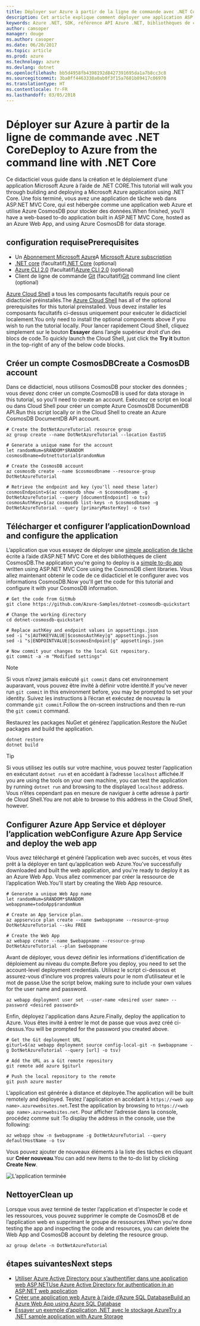 ```yaml
---
title: Déployer sur Azure à partir de la ligne de commande avec .NET Core
description: Cet article explique comment déployer une application ASP.NET Core sur Azure App Service à l’aide d’outils en ligne de commande.
keywords: Azure .NET, SDK, référence API Azure .NET, bibliothèques de classes .NET Azure
author: camsoper
manager: douge
ms.author: casoper
ms.date: 06/20/2017
ms.topic: article
ms.prod: azure
ms.technology: azure
ms.devlang: dotnet
ms.openlocfilehash: bb5d4958fb4398192d8427391695da1a7b8cc3c8
ms.sourcegitcommit: 3ba0ff4463338a0ab0f3f15a7601b89417c06970
ms.translationtype: HT
ms.contentlocale: fr-FR
ms.lasthandoff: 03/05/2018
---
```

# <a name="deploy-to-azure-from-the-command-line-with-net-core"></a><span data-ttu-id="70161-104">Déployer sur Azure à partir de la ligne de commande avec .NET Core</span><span class="sxs-lookup"><span data-stu-id="70161-104">Deploy to Azure from the command line with .NET Core</span></span>

<span data-ttu-id="70161-105">Ce didacticiel vous guide dans la création et le déploiement d’une application Microsoft Azure à l’aide de .NET CORE.</span><span class="sxs-lookup"><span data-stu-id="70161-105">This tutorial will walk you through building and deploying a Microsoft Azure application using .NET Core.</span></span>  <span data-ttu-id="70161-106">Une fois terminé, vous avez une application de tâche web dans ASP.NET MVC Core, qui est hébergée comme une application web Azure et utilise Azure CosmosDB pour stocker des données.</span><span class="sxs-lookup"><span data-stu-id="70161-106">When finished, you'll have a web-based to-do application built in ASP.NET MVC Core, hosted as an Azure Web App, and using Azure CosmosDB for data storage.</span></span>

## <a name="prerequisites"></a><span data-ttu-id="70161-107">configuration requise</span><span class="sxs-lookup"><span data-stu-id="70161-107">Prerequisites</span></span>

* <span data-ttu-id="70161-108">Un [Abonnement Microsoft Azure](https://azure.microsoft.com/free/)</span><span class="sxs-lookup"><span data-stu-id="70161-108">A [Microsoft Azure subscription](https://azure.microsoft.com/free/)</span></span>
* <span data-ttu-id="70161-109">[.NET core](https://www.microsoft.com/net/download/core) (facultatif)</span><span class="sxs-lookup"><span data-stu-id="70161-109">[.NET Core](https://www.microsoft.com/net/download/core) (optional)</span></span>
* <span data-ttu-id="70161-110">[Azure CLI 2.0](/cli/azure/install-az-cli2) (facultatif)</span><span class="sxs-lookup"><span data-stu-id="70161-110">[Azure CLI 2.0](/cli/azure/install-az-cli2) (optional)</span></span>
* <span data-ttu-id="70161-111">Client de ligne de commande [Git](https://www.git-scm.com/) (facultatif)</span><span class="sxs-lookup"><span data-stu-id="70161-111">[Git](https://www.git-scm.com/) command line client (optional)</span></span>

<span data-ttu-id="70161-112">[Azure Cloud Shell](/azure/cloud-shell/) a tous les composants facultatifs requis pour ce didacticiel préinstallés.</span><span class="sxs-lookup"><span data-stu-id="70161-112">The [Azure Cloud Shell](/azure/cloud-shell/) has all of the optional prerequisites for this tutorial preinstalled.</span></span>  <span data-ttu-id="70161-113">Vous devez installer les composants facultatifs ci-dessus uniquement pour exécuter le didacticiel localement.</span><span class="sxs-lookup"><span data-stu-id="70161-113">You only need to install the optional components above if you wish to run the tutorial locally.</span></span>  <span data-ttu-id="70161-114">Pour lancer rapidement Cloud Shell, cliquez simplement sur le bouton **Essayer** dans l’angle supérieur droit d’un des blocs de code.</span><span class="sxs-lookup"><span data-stu-id="70161-114">To quickly launch the Cloud Shell, just click the **Try it** button in the top-right of any of the below code blocks.</span></span>

## <a name="create-a-cosmosdb-account"></a><span data-ttu-id="70161-115">Créer un compte CosmosDB</span><span class="sxs-lookup"><span data-stu-id="70161-115">Create a CosmosDB account</span></span>

<span data-ttu-id="70161-116">Dans ce didacticiel, nous utilisons CosmosDB pour stocker des données ; vous devez donc créer un compte.</span><span class="sxs-lookup"><span data-stu-id="70161-116">CosmosDB is used for data storage in this tutorial, so you'll need to create an account.</span></span>  <span data-ttu-id="70161-117">Exécutez ce script en local ou dans Cloud Shell pour créer un compte Azure CosmosDB DocumentDB API.</span><span class="sxs-lookup"><span data-stu-id="70161-117">Run this script locally or in the Cloud Shell to create an Azure CosmosDB DocumentDB API account.</span></span>

```azurecli-interactive
# Create the DotNetAzureTutorial resource group
az group create --name DotNetAzureTutorial --location EastUS

# Generate a unique name for the account
let randomNum=$RANDOM*$RANDOM
cosmosdbname=dotnettutorial$randomNum

# Create the CosmosDB account
az cosmosdb create --name $cosmosdbname --resource-group DotNetAzureTutorial

# Retrieve the endpoint and key (you'll need these later)
cosmosEndpoint=$(az cosmosdb show -n $cosmosdbname -g DotNetAzureTutorial --query [documentEndpoint] -o tsv)
cosmosAuthKey=$(az cosmosdb list-keys -n $cosmosdbname -g DotNetAzureTutorial --query [primaryMasterKey] -o tsv)

```

## <a name="download-and-configure-the-application"></a><span data-ttu-id="70161-118">Télécharger et configurer l’application</span><span class="sxs-lookup"><span data-stu-id="70161-118">Download and configure the application</span></span>

<span data-ttu-id="70161-119">L’application que vous essayez de déployer une [simple application de tâche](https://github.com/Azure-Samples/dotnet-cosmosdb-quickstart/) écrite à l’aide d’ASP.NET MVC Core et des bibliothèques de client CosmosDB.</span><span class="sxs-lookup"><span data-stu-id="70161-119">The application you're going to deploy is a [simple to-do app](https://github.com/Azure-Samples/dotnet-cosmosdb-quickstart/) written using ASP.NET MVC Core using the CosmosDB client libraries.</span></span>  <span data-ttu-id="70161-120">Vous allez maintenant obtenir le code de ce didacticiel et le configurer avec vos informations CosmosDB.</span><span class="sxs-lookup"><span data-stu-id="70161-120">Now you'll get the code for this tutorial and configure it with your CosmosDB information.</span></span>

```azurecli-interactive
# Get the code from GitHub
git clone https://github.com/Azure-Samples/dotnet-cosmosdb-quickstart

# Change the working directory
cd dotnet-cosmosdb-quickstart

# Replace authKey and endpoint values in appsettings.json
sed -i "s|AUTHKEYVALUE|$cosmosAuthKey|g" appsettings.json
sed -i "s|ENDPOINTVALUE|$cosmosEndpoint|g" appsettings.json

# Now commit your changes to the local Git repository.
git commit -a -m "Modified settings"

```

> [!NOTE]
> <span data-ttu-id="70161-121">Si vous n’avez jamais exécuté `git commit` dans cet environnement auparavant, vous pouvez être invité à définir votre identité.</span><span class="sxs-lookup"><span data-stu-id="70161-121">If you've never run `git commit` in this environment before, you may be prompted to set your identity.</span></span> <span data-ttu-id="70161-122">Suivez les instructions à l’écran et exécutez de nouveau la commande `git commit`.</span><span class="sxs-lookup"><span data-stu-id="70161-122">Follow the on-screen instructions and then re-run the `git commit` command.</span></span>

<span data-ttu-id="70161-123">Restaurez les packages NuGet et générez l’application.</span><span class="sxs-lookup"><span data-stu-id="70161-123">Restore the NuGet packages and build the application.</span></span>

```azurecli-interactive
dotnet restore
dotnet build
```

> [!TIP]
> <span data-ttu-id="70161-124">Si vous utilisez les outils sur votre machine, vous pouvez tester l’application en exécutant `dotnet run` et en accédant à l’adresse `localhost` affichée.</span><span class="sxs-lookup"><span data-stu-id="70161-124">If you are using the tools on your own machine, you can test the application by running `dotnet run` and browsing to the displayed `localhost` address.</span></span>  <span data-ttu-id="70161-125">Vous n’êtes cependant pas en mesure de naviguer à cette adresse à partir de Cloud Shell.</span><span class="sxs-lookup"><span data-stu-id="70161-125">You are not able to browse to this address in the Cloud Shell, however.</span></span>  

## <a name="configure-azure-app-service-and-deploy-the-web-app"></a><span data-ttu-id="70161-126">Configurer Azure App Service et déployer l’application web</span><span class="sxs-lookup"><span data-stu-id="70161-126">Configure Azure App Service and deploy the web app</span></span>

<span data-ttu-id="70161-127">Vous avez téléchargé et généré l’application web avec succès, et vous êtes prêt à la déployer en tant qu’application web Azure.</span><span class="sxs-lookup"><span data-stu-id="70161-127">You've successfully downloaded and built the web application, and you're ready to deploy it as an Azure Web App.</span></span>  <span data-ttu-id="70161-128">Vous allez commencer par créer la ressource de l’application Web.</span><span class="sxs-lookup"><span data-stu-id="70161-128">You'll start by creating the Web App resource.</span></span>

```azurecli-interactive
# Generate a unique Web App name
let randomNum=$RANDOM*$RANDOM
webappname=todoApp$randomNum

# Create an App Service plan.
az appservice plan create --name $webappname --resource-group DotNetAzureTutorial --sku FREE

# Create the Web App
az webapp create --name $webappname --resource-group DotNetAzureTutorial --plan $webappname

```

<span data-ttu-id="70161-129">Avant de déployer, vous devez définir les informations d’identification de déploiement au niveau du compte.</span><span class="sxs-lookup"><span data-stu-id="70161-129">Before you deploy, you need to set the account-level deployment credentials.</span></span>  <span data-ttu-id="70161-130">Utilisez le script ci-dessous et assurez-vous d’inclure vos propres valeurs pour le nom d’utilisateur et le mot de passe.</span><span class="sxs-lookup"><span data-stu-id="70161-130">Use the script below, making sure to include your own values for the user name and password.</span></span>

```azurecli-interactive
az webapp deployment user set --user-name <desired user name> --password <desired password>
```

<span data-ttu-id="70161-131">Enfin, déployez l'application dans Azure.</span><span class="sxs-lookup"><span data-stu-id="70161-131">Finally, deploy the application to Azure.</span></span>  <span data-ttu-id="70161-132">Vous êtes invité à entrer le mot de passe que vous avez créé ci-dessus.</span><span class="sxs-lookup"><span data-stu-id="70161-132">You will be prompted for the password you created above.</span></span>

```azurecli-interactive
# Get the Git deployment URL
giturl=$(az webapp deployment source config-local-git -n $webappname -g DotNetAzureTutorial --query [url] -o tsv)

# Add the URL as a Git remote repository
git remote add azure $giturl

# Push the local repository to the remote
git push azure master
```

<span data-ttu-id="70161-133">L’application est générée à distance et déployée.</span><span class="sxs-lookup"><span data-stu-id="70161-133">The application will be built remotely and deployed.</span></span>  <span data-ttu-id="70161-134">Testez l'application en accédant à `https://<web app name>.azurewebsites.net`.</span><span class="sxs-lookup"><span data-stu-id="70161-134">Test the application by browsing to `https://<web app name>.azurewebsites.net`.</span></span>  <span data-ttu-id="70161-135">Pour afficher l’adresse dans la console, procédez comme suit :</span><span class="sxs-lookup"><span data-stu-id="70161-135">To display the address in the console, use the following:</span></span>

```azurecli-interactive
az webapp show -n $webappname -g DotNetAzureTutorial --query defaultHostName -o tsv
```

<span data-ttu-id="70161-136">Vous pouvez ajouter de nouveaux éléments à la liste des tâches en cliquant sur **Créer nouveau**.</span><span class="sxs-lookup"><span data-stu-id="70161-136">You can add new items to the to-do list by clicking **Create New**.</span></span>

![L’application terminée](./media/dotnet-quickstart/todo.png)

## <a name="clean-up"></a><span data-ttu-id="70161-138">Nettoyer</span><span class="sxs-lookup"><span data-stu-id="70161-138">Clean up</span></span>

<span data-ttu-id="70161-139">Lorsque vous avez terminé de tester l’application et d’inspecter le code et les ressources, vous pouvez supprimer le compte de CosmosDB et de l’application web en supprimant le groupe de ressources.</span><span class="sxs-lookup"><span data-stu-id="70161-139">When you're done testing the app and inspecting the code and resources, you can delete the Web App and CosmosDB account by deleting the resource group.</span></span>

```azurecli-interactive
az group delete -n DotNetAzureTutorial
```

## <a name="next-steps"></a><span data-ttu-id="70161-140">étapes suivantes</span><span class="sxs-lookup"><span data-stu-id="70161-140">Next steps</span></span>

* [<span data-ttu-id="70161-141">Utiliser Azure Active Directory pour s’authentifier dans une application web ASP.NET</span><span class="sxs-lookup"><span data-stu-id="70161-141">Use Azure Active Directory for authentication in an ASP.NET web application</span></span>](/azure/active-directory/develop/active-directory-devquickstarts-webapp-dotnet)
* [<span data-ttu-id="70161-142">Créer une application web Azure à l’aide d’Azure SQL Database</span><span class="sxs-lookup"><span data-stu-id="70161-142">Build an Azure Web App using Azure SQL Database</span></span>](/azure/app-service-web/web-sites-dotnet-get-started)
* [<span data-ttu-id="70161-143">Essayer un exemple d’application .NET avec le stockage Azure</span><span class="sxs-lookup"><span data-stu-id="70161-143">Try a .NET sample application with Azure Storage</span></span>](/azure/storage/storage-samples-dotnet)


